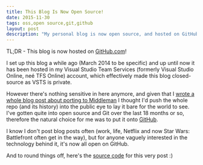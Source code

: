 ```yaml
---
title: This Blog Is Now Open Source!
date: 2015-11-30
tags: oss,open source,git,github
layout: post
description: "My personal blog is now open source, and hosted on GitHub."
---
```


TL;DR - This blog is now hosted on [GitHub.com](https://github.com/martincostello/blog)!

<!--more-->

I set up this blog a while ago (March 2014 to be specific) and up until now it has been hosted in my Visual Studio Team Services (formerly Visual Studio Online, neé TFS Online) account, which effectively made this blog closed-source as VSTS is private.

However there's nothing sensitive in here anymore, and given that I [wrote a whole blog post about porting to Middleman](https://blog.martincostello.com/why-i-switched-from-wordpress-to-middleman/) I thought I'd push the whole repo (and its history) into the public eye to lay it bare for the world to see. I've gotten quite into open source and Git over the last 18 months or so, therefore the natural choice for me was to put it onto [GitHub](https://github.com/martincostello/blog).

I know I don't post blog posts often (work, life, Netflix and now Star Wars: Battlefront often get in the way), but for anyone vaguely interested in the technology behind it, it's now all open on GitHub.

And to round things off, here's the [source code](https://github.com/martincostello/blog/blob/main/source/2015-11-30-this-blog-is-now-opensource.md) for this very post :)
